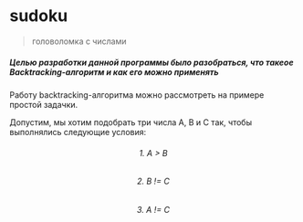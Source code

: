 # **sudoku**
> головоломка с числами

##### Целью разработки данной программы было разобраться, что такеое Backtracking-алгоритм и как его можно применять

Работу backtracking-алгоритма можно рассмотреть на примере простой задачки.

Допустим, мы хотим подобрать три числа A, B и C так, чтобы выполнялись следующие условия:

<div style = "text-align: center">

###### 1.  A > B

###### 2.  B != C

###### 3.  A != C
</div>
